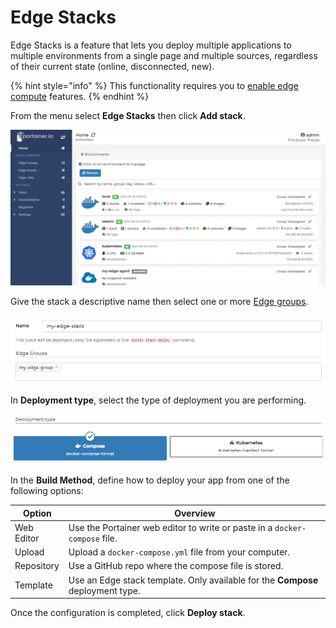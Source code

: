 # Edge Stacks

Edge Stacks is a feature that lets you deploy multiple applications to multiple environments from a single page and multiple sources, regardless of their current state (online, disconnected, new).

{% hint style="info" %}
This functionality requires you to [enable edge compute](../../admin/settings/#edge-compute) features.
{% endhint %}

From the menu select **Edge Stacks** then click **Add stack**.

![](../../.gitbook/assets/2.9-edge-stacks-add-1.gif)

Give the stack a descriptive name then select one or more [Edge groups](groups.md).

![](../../.gitbook/assets/edge-stacks-2.png)

In **Deployment type**, select the type of deployment you are performing.

![](../../.gitbook/assets/2.9-edge-stacks-add-3.png)

In the **Build Method**, define how to deploy your app from one of the following options:

| Option     | Overview                                                                        |
| ---------- | ------------------------------------------------------------------------------- |
| Web Editor | Use the Portainer web editor to write or paste in a `docker-compose` file.      |
| Upload     | Upload a `docker-compose.yml` file from your computer.                          |
| Repository | Use a GitHub repo where the compose file is stored.                             |
| Template   | Use an Edge stack template. Only available for the **Compose** deployment type. |

Once the configuration is completed, click **Deploy stack**.

